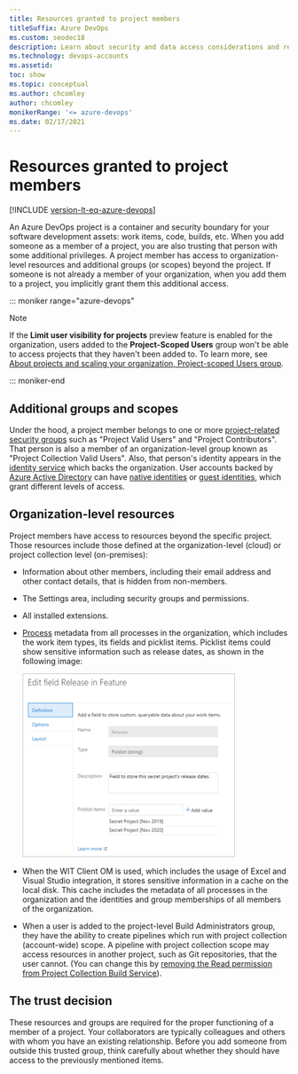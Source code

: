 ```yaml
---
title: Resources granted to project members
titleSuffix: Azure DevOps
ms.custom: seodec18
description: Learn about security and data access considerations and resources granted when you add members to a project or organization 
ms.technology: devops-accounts
ms.assetid: 
toc: show
ms.topic: conceptual
ms.author: chcomley
author: chcomley
monikerRange: '<= azure-devops'
ms.date: 02/17/2021
---
```


# Resources granted to project members

[!INCLUDE [version-lt-eq-azure-devops](../../includes/version-lt-eq-azure-devops.md)]

An Azure DevOps project is a container and security boundary for your software development assets: work items, code, builds, etc.
When you add someone as a member of a project, you are also trusting that person with some additional privileges.
A project member has access to organization-level resources and additional groups (or scopes) beyond the project.
If someone is not already a member of your organization, when you add them to a project, you implicitly grant them this additional access.  

 
::: moniker range="azure-devops"  

> [!NOTE]  
> If the **Limit user visibility for projects** preview feature is enabled for the organization, users added to the **Project-Scoped Users** group won't be able to access projects that they haven't been added to. To learn more, see [About projects and scaling your organization, Project-scoped Users group](../../organizations/projects/about-projects.md#project-scoped-user-group). 

::: moniker-end  


## Additional groups and scopes

Under the hood, a project member belongs to one or more [project-related security groups](../security/about-permissions.md#security-group-membership) such as "Project Valid Users" and "Project Contributors".
That person is also a member of an organization-level group known as "Project Collection Valid Users".
Also, that person's identity appears in the [identity service](../security/about-security-identity.md#authentication) which backs the organization. 
User accounts backed by [Azure Active Directory](/azure/active-directory/) can have [native identities](/azure/active-directory/add-users-azure-active-directory) or [guest identities](/azure/active-directory/active-directory-b2b-what-is-azure-ad-b2b), which grant different levels of access.

## Organization-level resources 

Project members have access to resources beyond the specific project. 
Those resources include those defined at the organization-level (cloud) or project collection level (on-premises):

* Information about other members, including their email address and other contact details, that is hidden from non-members.
* The Settings area, including security groups and permissions.
* All installed extensions.
* [Process](../settings/work/manage-process.md) metadata from all processes in the organization, which includes the work item types, its fields and picklist items. Picklist items could show sensitive information such as release dates, as shown in the following image:

  ![Edit field release in feature](media/edit-field-release-in-feature.png)

* When the WIT Client OM is used, which includes the usage of Excel and Visual Studio integration, it stores sensitive information in a cache on the local disk. This cache includes the metadata of all processes in the organization and the identities and group memberships of all members of the organization.
* When a user is added to the project-level Build Administrators group, they have the ability to create pipelines which run with project collection (account-wide) scope. A pipeline with project collection scope may access resources in another project, such as Git repositories, that the user cannot. (You can change this by [removing the Read permission from Project Collection Build Service](../../repos/git/set-git-repository-permissions.md#pcbs-has-read-by-default)).

## The trust decision

These resources and groups are required for the proper functioning of a member of a project.
Your collaborators are typically colleagues and others with whom you have an existing relationship.
Before you add someone from outside this trusted group, think carefully about whether they should have access to the previously mentioned items.
